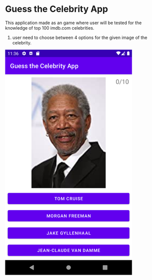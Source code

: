 # Guess the Celebrity App
This application made as an game where user will be tested for the knowledge of top 100 imdb.com celebrities.
1. user need to choose between 4 options for the given image of the celebrity.
<img align="center" src="https://github.com/azizkhon1612/GuesstheCelebrityApp/blob/master/app/src/main/res/screenshots/GuessTheCeleb1.png" alt="main screen" width="411" height="731">
